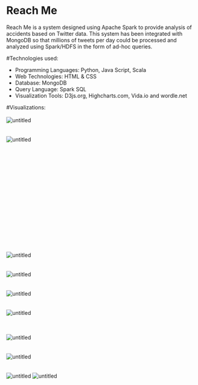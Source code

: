 # Reach Me
Reach Me is a system designed using Apache Spark to provide analysis of accidents based on Twitter data. This
system has been integrated with MongoDB so that millions of tweets per day could be processed and analyzed using
Spark/HDFS in the form of ad-hoc queries.

#Technologies used: 
*	Programming Languages: Python, Java Script, Scala 
*	Web Technologies: HTML & CSS 
*	Database: MongoDB 
*	Query Language: Spark SQL 
*	Visualization Tools: D3js.org, Highcharts.com, Vida.io and wordle.net 

#Visualizations:
<br>
<br>
![untitled](https://cloud.githubusercontent.com/assets/16812117/15689471/b8932162-2744-11e6-892b-430b3f46a07a.png)
<br><br><br>
![untitled](https://cloud.githubusercontent.com/assets/16812117/15689373/440e8782-2744-11e6-99c0-511dc9f7d963.png)
<br>
<br>
<br>
<br><br><br><br><br><br><br><br><br><br><br><br><br><br><br>
![untitled](https://cloud.githubusercontent.com/assets/16812117/15689427/88c131a4-2744-11e6-92b6-1cc7a2f949d0.png)
<br><br><br>
![untitled](https://cloud.githubusercontent.com/assets/16812117/15689444/9e13a3b6-2744-11e6-9dfe-11548dbfe68b.png)
<br><br><br>
![untitled](https://cloud.githubusercontent.com/assets/16812117/15689496/d19644be-2744-11e6-8ac7-80aa73d2d64d.png)
<br><br><br>
![untitled](https://cloud.githubusercontent.com/assets/16812117/15689511/e1950c2e-2744-11e6-88f8-5624736bf88b.png)
<br><br><br>

![untitled](https://cloud.githubusercontent.com/assets/16812117/15689533/0b7b7ece-2745-11e6-9869-ce86bbb88cee.png)
<br><br><br>
![untitled](https://cloud.githubusercontent.com/assets/16812117/15690244/45605440-2748-11e6-9dd1-9a942dca7292.png)
<br><br><br>
![untitled](https://cloud.githubusercontent.com/assets/16812117/15690327/a3e4620e-2748-11e6-98df-fde5eadfcefa.png)
![untitled](https://cloud.githubusercontent.com/assets/16812117/15689742/12de8cb4-2746-11e6-94f3-fb1ee29a45ff.jpg)
<br><br><br>
